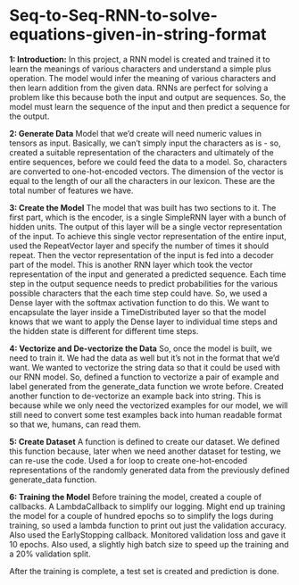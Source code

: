 # Seq-to-Seq-RNN-to-solve-equations-given-in-string-format

**1: Introduction:**
In this project, a RNN model is created and trained it to learn the meanings of various characters and understand a simple plus operation. The model would infer the meaning of various characters and then learn addition from the given data. RNNs are perfect for solving a problem like this because both the input and output are sequences. So, the model must learn the sequence of the input and then predict a sequence for the output.

**2: Generate Data**
Model that we’d create will need numeric values in tensors as input. Basically, we can’t simply input the characters as is - so, created a suitable representation of the characters and ultimately of the entire sequences, before we could feed the data to a model. So, characters are converted to one-hot-encoded vectors. The dimension of the vector is equal to the length of our all the characters in our lexicon. These are the total number of features we have.

**3: Create the Model**
The model that was built has two sections to it. The first part, which is the encoder, is a single SimpleRNN layer with a bunch of hidden units. The output of this layer will be a single vector representation of the input. To achieve this single vector representation of the entire input, used the RepeatVector layer and specify the number of times it should repeat. Then the vector representation of the input is fed into a decoder part of the model. This is another RNN layer which took the vector representation of the input and generated a predicted sequence. Each time step in the output sequence needs to predict probabilities for the various possible characters that the each time step could have. So, we used a Dense layer with the softmax activation function to do this. We want to encapsulate the layer inside a TimeDistributed layer so that the model knows that we want to apply the Dense layer to individual time steps and the hidden state is different for different time steps.

**4: Vectorize and De-vectorize the Data**
So, once the model is built, we need to train it. We had the data as well but it’s not in the format that we’d want. We wanted to vectorize the string data so that it could be used with our RNN model. So, defined a function to vectorize a pair of example and label generated from the generate_data function we wrote before. Created another function to de-vectorize an example back into string. This is because while we only need the vectorized examples for our model, we will still need to convert some test examples back into human readable format so that we, humans, can read them.

**5: Create Dataset**
A function is defined to create our dataset. We defined this function because, later when we need another dataset for testing, we can re-use the code. Used a for loop to create one-hot-encoded representations of the randomly generated data from the previously defined generate_data function.

**6: Training the Model**
Before training the model, created a couple of callbacks. A LambdaCallback to simplify our logging. Might end up training the model for a couple of hundred epochs so to simplify the logs during training, so used a lambda function to print out just the validation accuracy. Also used the EarlyStopping callback. Monitored validation loss and gave it 10 epochs. Also used, a slightly high batch size to speed up the training and a 20% validation split.

After the training is complete, a test set is created and prediction is done.

